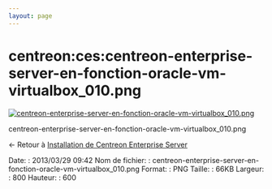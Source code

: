 ```yaml
---
layout: page
---
```


centreon:ces:centreon-enterprise-server-en-fonction-oracle-vm-virtualbox\_010.png
=================================================================================

[![centreon-enterprise-server-en-fonction-oracle-vm-virtualbox\_010.png](../..//assets/media/centreon/ces/centreon-enterprise-server-en-fonction-oracle-vm-virtualbox_010.png@cache=&w=800&h=600 "centreon-enterprise-server-en-fonction-oracle-vm-virtualbox_010.png")](../..//assets/media/centreon/ces/centreon-enterprise-server-en-fonction-oracle-vm-virtualbox_010.png@cache= "Afficher le fichier original")

centreon-enterprise-server-en-fonction-oracle-vm-virtualbox\_010.png

← Retour à [Installation de Centreon Enterprise
Server](../../../centreon/centreon-enterprise-server.html "centreon:centreon-enterprise-server")

Date:
:   2013/03/29 09:42
Nom de fichier:
:   centreon-enterprise-server-en-fonction-oracle-vm-virtualbox\_010.png
Format:
:   PNG
Taille:
:   66KB
Largeur:
:   800
Hauteur:
:   600

